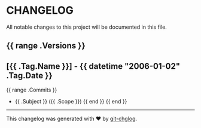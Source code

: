 # CHANGELOG

All notable changes to this project will be documented in this file.

{{ range .Versions }}
---
## [{{ .Tag.Name }}] - {{ datetime "2006-01-02" .Tag.Date }}
{{ range .Commits }}
- {{ .Subject }} ({{ .Scope }})
{{ end }}
{{ end }}
---

This changelog was generated with ❤️ by [git-chglog](https://github.com/git-chglog/git-chglog).
